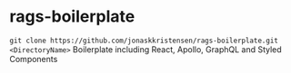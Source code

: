 # rags-boilerplate

`git clone https://github.com/jonaskkristensen/rags-boilerplate.git <DirectoryName>`
Boilerplate including React, Apollo, GraphQL and Styled Components
